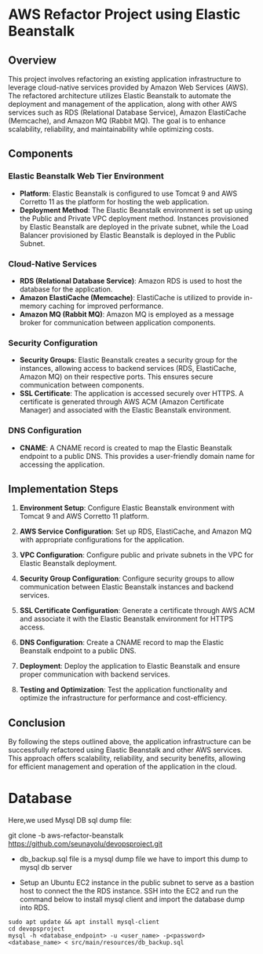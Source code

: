 # AWS Refactor Project using Elastic Beanstalk

## Overview

This project involves refactoring an existing application infrastructure to leverage cloud-native services provided by Amazon Web Services (AWS). The refactored architecture utilizes Elastic Beanstalk to automate the deployment and management of the application, along with other AWS services such as RDS (Relational Database Service), Amazon ElastiCache (Memcache), and Amazon MQ (Rabbit MQ). The goal is to enhance scalability, reliability, and maintainability while optimizing costs.

## Components

### Elastic Beanstalk Web Tier Environment

- **Platform**: Elastic Beanstalk is configured to use Tomcat 9 and AWS Corretto 11 as the platform for hosting the web application.
- **Deployment Method**: The Elastic Beanstalk environment is set up using the Public and Private VPC deployment method. Instances provisioned by Elastic Beanstalk are deployed in the private subnet, while the Load Balancer provisioned by Elastic Beanstalk is deployed in the Public Subnet.

### Cloud-Native Services

- **RDS (Relational Database Service)**: Amazon RDS is used to host the database for the application.
- **Amazon ElastiCache (Memcache)**: ElastiCache is utilized to provide in-memory caching for improved performance.
- **Amazon MQ (Rabbit MQ)**: Amazon MQ is employed as a message broker for communication between application components.

### Security Configuration

- **Security Groups**: Elastic Beanstalk creates a security group for the instances, allowing access to backend services (RDS, ElastiCache, Amazon MQ) on their respective ports. This ensures secure communication between components.
- **SSL Certificate**: The application is accessed securely over HTTPS. A certificate is generated through AWS ACM (Amazon Certificate Manager) and associated with the Elastic Beanstalk environment.

### DNS Configuration

- **CNAME**: A CNAME record is created to map the Elastic Beanstalk endpoint to a public DNS. This provides a user-friendly domain name for accessing the application.

## Implementation Steps

1. **Environment Setup**: Configure Elastic Beanstalk environment with Tomcat 9 and AWS Corretto 11 platform.
   
2. **AWS Service Configuration**: Set up RDS, ElastiCache, and Amazon MQ with appropriate configurations for the application.

3. **VPC Configuration**: Configure public and private subnets in the VPC for Elastic Beanstalk deployment.

4. **Security Group Configuration**: Configure security groups to allow communication between Elastic Beanstalk instances and backend services.

5. **SSL Certificate Configuration**: Generate a certificate through AWS ACM and associate it with the Elastic Beanstalk environment for HTTPS access.

6. **DNS Configuration**: Create a CNAME record to map the Elastic Beanstalk endpoint to a public DNS.

7. **Deployment**: Deploy the application to Elastic Beanstalk and ensure proper communication with backend services.

8. **Testing and Optimization**: Test the application functionality and optimize the infrastructure for performance and cost-efficiency.

## Conclusion

By following the steps outlined above, the application infrastructure can be successfully refactored using Elastic Beanstalk and other AWS services. This approach offers scalability, reliability, and security benefits, allowing for efficient management and operation of the application in the cloud.

# Database
Here,we used Mysql DB 
sql dump file:

git clone -b aws-refactor-beanstalk https://github.com/seunayolu/devopsproject.git

- db_backup.sql file is a mysql dump file we have to import this dump to mysql db server

- Setup an Ubuntu EC2 instance in the public subnet to serve as a bastion host to connect the the RDS instance. SSH into the EC2 and run the command below to install mysql client and import the database dump into RDS.

```
sudo apt update && apt install mysql-client
cd devopsproject
mysql -h <database_endpoint> -u <user_name> -p<password> <database_name> < src/main/resources/db_backup.sql
```

